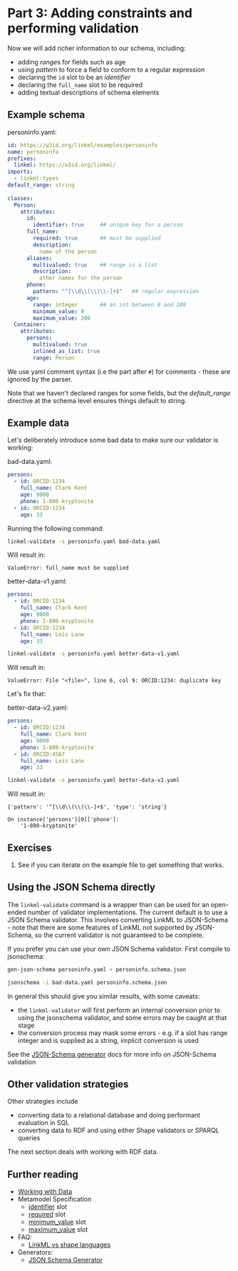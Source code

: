 # Part 3: Adding constraints and performing validation

Now we will add richer information to our schema, including:

 - adding *range*s for fields such as age
 - using *pattern* to force a field to conform to a regular expression
 - declaring the `id` slot to be an *identifier*
 - declaring the `full_name` slot to be required
 - adding textual descriptions of schema elements

## Example schema

personinfo.yaml:

```yaml
id: https://w3id.org/linkml/examples/personinfo
name: personinfo
prefixes:
  linkml: https://w3id.org/linkml/
imports:
  - linkml:types
default_range: string
  
classes:
  Person:
    attributes:
      id:
        identifier: true     ## unique key for a person
      full_name:
        required: true       ## must be supplied
        description:
          name of the person
      aliases:
        multivalued: true    ## range is a list
        description:
          other names for the person
      phone:
        pattern: "^[\\d\\(\\)\\-]+$"   ## regular expression
      age:
        range: integer       ## an int between 0 and 200
        minimum_value: 0
        maximum_value: 200
  Container:
    attributes:
      persons:
        multivalued: true
        inlined_as_list: true
        range: Person
```

We use yaml comment syntax (i.e the part after `#`) for comments - these are ignored by the parser.

Note that we haven't declared ranges for some fields, but the *default_range* directive at the schema level ensures things default to string.

## Example data

Let's deliberately introduce some bad data to make sure our validator is working:

bad-data.yaml:

```yaml
persons:
  - id: ORCID:1234
    full_name: Clark Kent
    age: 9000
    phone: 1-800-kryptonite
  - id: ORCID:1234
    age: 33
```

Running the following command:

<!-- FAIL -->
```bash
linkml-validate -s personinfo.yaml bad-data.yaml
```

Will result in:

```
ValueError: full_name must be supplied
```

better-data-v1.yaml:

```yaml
persons:
  - id: ORCID:1234
    full_name: Clark Kent
    age: 9000
    phone: 1-800-kryptonite
  - id: ORCID:1234
    full_name: Lois Lane
    age: 33
```

<!-- FAIL -->
```bash
linkml-validate -s personinfo.yaml better-data-v1.yaml
```

Will result in:

```
ValueError: File "<file>", line 6, col 9: ORCID:1234: duplicate key
```

Let's fix that:

better-data-v2.yaml:

```yaml
persons:
  - id: ORCID:1234
    full_name: Clark Kent
    age: 9000
    phone: 1-800-kryptonite
  - id: ORCID:4567
    full_name: Lois Lane
    age: 33
```

<!-- FAIL -->
```bash
linkml-validate -s personinfo.yaml better-data-v2.yaml
```

Will result in:

```
{'pattern': '^[\\d\\(\\)\\-]+$', 'type': 'string'}

On instance['persons'][0]['phone']:
    '1-800-kryptonite'
```
## Exercises

 1. See if you can iterate on the example file to get something that works.

## Using the JSON Schema directly

The `linkml-validate` command is a wrapper than can be used for an
open-ended number of validator implementations. The current default is
to use a JSON Schema validator. This involves converting LinkML to
JSON-Schema - note that there are some features of LinkML not
supported by JSON-Schema, so the current validator is not guaranteed
to be complete.

If you prefer you can use your own JSON Schema validator. First compile to jsonschema:

```bash
gen-json-schema personinfo.yaml > personinfo.schema.json
```

<!-- FAIL -->
```bash
jsonschema -i bad-data.yaml personinfo.schema.json
```

In general this should give you similar results, with some caveats:

 - the `linkml-validator` will first perform an internal conversion prior to using the jsonschema validator, and some errors may be caught at that stage
 - the conversion process may mask some errors - e.g. if a slot has range integer and is supplied as a string, implicit conversion is used

See the [JSON-Schema generator](../generators/json-schema) docs for more info on JSON-Schema validation

## Other validation strategies

Other strategies include

 - converting data to a relational database and doing performant evaluation in SQL
 - converting data to RDF and using either Shape validators or SPARQL queries

The next section deals with working with RDF data.

## Further reading

* [Working with Data](../data/working-with-data)
* Metamodel Specification
    * [identifier](https://w3id.org/linkml/identifier) slot
    * [required](https://w3id.org/linkml/required) slot
    * [minimum_value](https://w3id.org/linkml/minimum_value) slot    
    * [maximum_value](https://w3id.org/linkml/maximum_value) slot    
* FAQ:
    - [LinkML vs shape languages](../faq/why-linkml.html#why-should-i-use-linkml-over-shex-shacl)
* Generators:
    - [JSON Schema Generator](../generators/json-schema)
